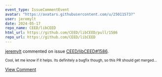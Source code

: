 ```yaml
---
event_type: IssueCommentEvent
avatar: "https://avatars.githubusercontent.com/u/25011573?"
user: jeremylt
date: 2024-05-17
repo_name: CEED/libCEED
html_url: https://github.com/CEED/libCEED/pull/1586
repo_url: https://github.com/CEED/libCEED
---
```


<a href='https://github.com/jeremylt' target='_blank'>jeremylt</a> commented on issue <a href='https://github.com/CEED/libCEED/pull/1586' target='_blank'>CEED/libCEED#1586</a>.

<small>Cool, let me know if it helps. Its definitely a bugfix though, so this PR should get merged...</small>

<a href='https://github.com/CEED/libCEED/pull/1586' target='_blank'>View Comment</a>